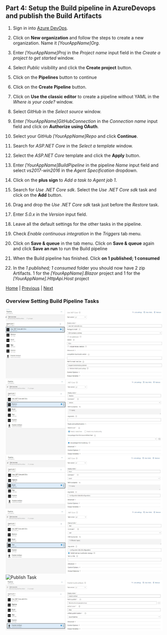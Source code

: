## Part 4: Setup the Build pipeline in AzureDevops and publish the Build Artifacts

1. Sign in into [Azure DevOps](https://azure.microsoft.com/en-us/services/devops/).

2. Click on **New organization** and follow the steps to create a new organization. Name it *[YourAppName]Org*.

3. Enter *[YourAppName]Proj* in the *Project name* input field in the *Create a project to get started* window.

4. Select *Public* visibility and click the **Create project** button.

5. Click on the **Pipelines** button to continue

6. Click on the **Create Pipeline** button.

7. Click on **Use the classic editor** to create a pipeline without YAML in the *Where is your code?* window.

8. Select *GitHub* in the *Select source* window.

9. Enter *[YourAppName]GitHubConnection* in the *Connection name* input field and click on **Authorize using OAuth**.

10. Select your GitHub *[YourAppName]Repo* and click **Continue**.

11. Search for *ASP.NET Core* in the *Select a template* window.

12. Select the *ASP.NET Core* template and click the **Apply** button.

13. Enter *[YourAppName]BuildPipeline* in the pipeline *Name* input field and select *vs2017-win2016* in the *Agent Specification* dropdown.

14. Click on the **plus sign** to *Add a task to Agent job 1*.

15. Search for *Use .NET Core sdk*. Select the *Use .NET Core sdk* task and click on the **Add** button.

16. Drag and drop the *Use .NET Core sdk* task just before the *Restore* task.

17. Enter *5.0.x* in the *Version* input field.

18. Leave all the default settings for the other tasks in the pipeline.

19. Check *Enable continuous integration* in the *Triggers* tab menu.

20. Click on **Save & queue** in the tab menu. Click on **Save & queue** again and click **Save an run** to run the Build pipeline

21. When the Build pipeline has finished. Click **on 1 published; 1 consumed**

22. In the *1 published; 1 consumed* folder you should now have 2 zip Artifacts. 1 for the *[YourAppName].Blazor* project and 1 for the *[YourAppName].HttpApi.Host* project

[Home](./../../README.md) | [Previous](Tutorial/../../Part3/Part3.md) | [Next](Tutorial/../../Part5/Part5.md)

### Overview Setting Build Pipeline Tasks

  ![Use .NET Core Sdk Task](Tutorial/../Images/UseDotNetCoreSdkTask.jpg)
  ![Restore Task](Tutorial/../Images/RestoreTask.jpg)
  ![Build Task](Tutorial/../Images/BuildTask.jpg)
  ![Test Task](Tutorial/../Images/TestTask.jpg)
  ![Publish Task](Tutorial/../Images/Publish.jpg)
  ![Publish Artifact Task](Tutorial/../Images/PublishArtifactTask.jpg)